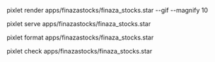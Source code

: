 pixlet render apps/finazastocks/finaza_stocks.star --gif --magnify 10

pixlet serve apps/finazastocks/finaza_stocks.star

pixlet format apps/finazastocks/finaza_stocks.star

pixlet check apps/finazastocks/finaza_stocks.star